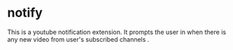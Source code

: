 # notify
This is a youtube notification extension. It prompts the user in when there is any new video from user's subscribed channels .
